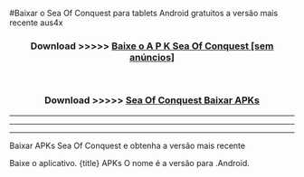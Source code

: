 #Baixar o Sea Of Conquest   para tablets Android gratuitos a versão mais recente aus4x


<div align="center">
<h3>Download >>>>> <a href="https://pt-web.web.app/?pt= Sea Of Conquest ">Baixe o A P K Sea Of Conquest  [sem anúncios]</a></h3><br>

<h3>Download >>>>> <a href="https://pt-web.web.app/?pt= Sea Of Conquest ">Sea Of Conquest  Baixar APKs</a></h3>
</div>

----------------------------------------------------------

----------------------------------------------------------

----------------------------------------------------------

Baixar APKs Sea Of Conquest  e obtenha a versão mais recente

Baixe o aplicativo. {title} APKs O nome é a versão para .Android.


